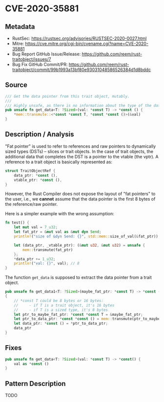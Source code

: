 # CVE-2020-35881

## Metadata

- RustSec: https://rustsec.org/advisories/RUSTSEC-2020-0027.html
- Mitre: https://cve.mitre.org/cgi-bin/cvename.cgi?name=CVE-2020-35881
- Bug Report GitHub Issue/Release: https://github.com/reem/rust-traitobject/issues/7
- Bug Fix GitHub Commit/PR: https://github.com/reem/rust-traitobject/commit/99b1993a13bf80e93031048586526384d1d8bddc

## Source

```rust
/// Get the data pointer from this trait object, mutably.
///
/// Highly unsafe, as there is no information about the type of the data.
pub unsafe fn get_data<T: ?Sized>(val: *const T) -> *const () {
    *mem::transmute::<*const *const T, *const *const ()>(&val)
}
```

## Description / Analysis

"Fat pointer" is used to refer to references and raw pointers to dynamically sized types (DSTs) – slices or trait objects. In the case of trait objects, the additional data that completes the DST is a pointer to the vtable (the vptr). A reference to a trait object is basically represented as:

```rust
struct TraitObjectRef {
    data_ptr: *const (),
    vtable_ptr: *const (),
}
```

However, the Rust Compiler does not expose the layout of "fat pointers" to the user, i.e., we **cannot** assume that the data pointer is the first 8 bytes of the reference/raw pointer.

Here is a simpler example with the wrong assumption:

```rust
fn test() {
    let mut val = 7_u32;
    let fat_ptr = &mut val as &mut dyn Send;
    println!("size of &dyn Send: {}", std::mem::size_of_val(&fat_ptr)); // 16

    let (data_ptr, _vtable_ptr): (&mut u32, &mut u32) = unsafe {
        mem::transmute(fat_ptr)
    };
    *data_ptr += 1_u32;
    println!("val: {}", val); // 8
}
```

The function `get_data` is supposed to extract the data pointer from a trait object.

```rust
pub unsafe fn get_data1<T: ?Sized>(maybe_fat_ptr: *const T) -> *const ()
{
    // *const T could be 8 bytes or 16 bytes:
    //     - if T is a trait object, it's 16 bytes
    //     - if T is a sized type, it's 8 bytes
    let ptr_to_maybe_fat_ptr: *const *const T = &maybe_fat_ptr;
    let ptr_to_data_ptr: *const *const () = mem::transmute(ptr_to_maybe_fat_ptr);
    let data_ptr: *const () = *ptr_to_data_ptr;
    data_ptr
}
```

## Fixes

```rust
pub unsafe fn get_data<T: ?Sized>(val: *const T) -> *const() {
    val as *const ()
}
```

## Pattern Description

TODO
